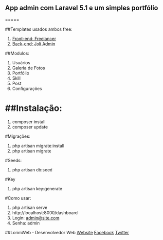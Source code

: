 ## App admin com Laravel 5.1 e um simples portfólio
=====

##Templates usados ambos free:
1. [Front-end: Freelancer](http://startbootstrap.com/template-overviews/freelancer/)
2. [Back-end: Joli Admin](http://themifycloud.com/downloads/freee-responsive-bootstrap-joli-angular-js-admin-template-dashboard-web-app/)

##Modulos:
1. Usuários
2. Galeria de Fotos
3. Portfólio
4. Skill
5. Post
6. Configurações

##Instalação:
=====
1. composer install
2. composer update

#Migrações:
1. php artisan migrate:install
2. php artisan migrate

#Seeds:
1. php artisan db:seed

#Key
1. php artisan key:generate

#Como usar:
1. php artisan serve
2. http://localhost:8000/dashboard
3. Login: admin@site.com
4. Senha: admin



##LorimWeb - Desenvolvedor Web
[Website](http://www.lorimweb.com.br)
[Facebook](http://www.facebook.com/LorimWeb)
[Twitter](http://www.twitter.com/LorimWeb)
